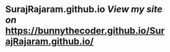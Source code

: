 # SurajRajaram.github.io                                                                                                                                                  *View my site on*                                                                                                                                                      https://bunnythecoder.github.io/SurajRajaram.github.io/
